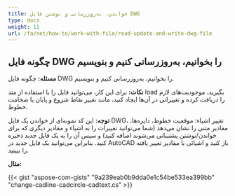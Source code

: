 ```yaml
---
title: خواندن، به‌روزرسانی و نوشتن فایل DWG
type: docs
weight: 11
url: /fa/net/how-to/work-with-file/read-update-and-write-dwg-file
---
```


## **چگونه فایل DWG را بخوانیم، به‌روزرسانی کنیم و بنویسیم**

**مسئله:** چگونه فایل DWG را بخوانیم، به‌روزرسانی کنیم و بنویسیم.

**نکات:** برای این کار، می‌توانید فایل را با استفاده از متد load بگیرید، موجودیت‌های لازم را دریافت کرده و تغییراتی در آن‌ها ایجاد کنید، مانند تغییر نقاط شروع و پایان یا ضخامت خطوط.

**توجه:** این کد نمونه‌ای از خواندن یک فایل DWG، تغییر اشیاء: موقعیت خطوط، دایره‌ها، مقادیر متنی را نشان می‌دهد (شما می‌توانید تغییرات را به اشیاء و مقادیر دیگری که برای خواندن/نوشتن پشتیبانی می‌شوند اضافه کنید) و سپس آن را به یک فایل جدید ذخیره کنید. بنابراین می‌توانید یک فایل جدید در AutoCAD باز کنید و اشیائی با مقادیر تغییر یافته را ببینید.

**مثال:**

{{< gist "aspose-com-gists" "9a239eab0b9dda0e1c54be533ea399bb" "change-cadline-cadcircle-cadtext.cs" >}}
